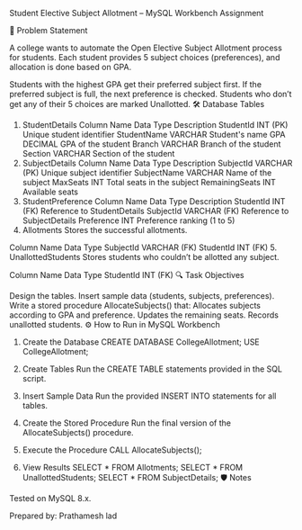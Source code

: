 Student Elective Subject Allotment – MySQL Workbench Assignment

📝 Problem Statement

A college wants to automate the Open Elective Subject Allotment process for students.
Each student provides 5 subject choices (preferences), and allocation is done based on GPA.

Students with the highest GPA get their preferred subject first.
If the preferred subject is full, the next preference is checked.
Students who don’t get any of their 5 choices are marked Unallotted.
🛠️ Database Tables

1. StudentDetails
Column Name	Data Type	Description
StudentId	INT (PK)	Unique student identifier
StudentName	VARCHAR	Student's name
GPA	DECIMAL	GPA of the student
Branch	VARCHAR	Branch of the student
Section	VARCHAR	Section of the student
2. SubjectDetails
Column Name	Data Type	Description
SubjectId	VARCHAR (PK)	Unique subject identifier
SubjectName	VARCHAR	Name of the subject
MaxSeats	INT	Total seats in the subject
RemainingSeats	INT	Available seats
3. StudentPreference
Column Name	Data Type	Description
StudentId	INT (FK)	Reference to StudentDetails
SubjectId	VARCHAR (FK)	Reference to SubjectDetails
Preference	INT	Preference ranking (1 to 5)
4. Allotments
Stores the successful allotments.

Column Name	Data Type
SubjectId	VARCHAR (FK)
StudentId	INT (FK)
5. UnallottedStudents
Stores students who couldn’t be allotted any subject.

Column Name	Data Type
StudentId	INT (FK)
🔍 Task Objectives

Design the tables.
Insert sample data (students, subjects, preferences).
Write a stored procedure AllocateSubjects() that:
Allocates subjects according to GPA and preference.
Updates the remaining seats.
Records unallotted students.
⚙️ How to Run in MySQL Workbench

1. Create the Database
CREATE DATABASE CollegeAllotment;
USE CollegeAllotment;
2. Create Tables
Run the CREATE TABLE statements provided in the SQL script.

3. Insert Sample Data
Run the provided INSERT INTO statements for all tables.

4. Create the Stored Procedure
Run the final version of the AllocateSubjects() procedure.

5. Execute the Procedure
CALL AllocateSubjects();
6. View Results
SELECT * FROM Allotments;
SELECT * FROM UnallottedStudents;
SELECT * FROM SubjectDetails;
🛡️ Notes


Tested on MySQL 8.x.

Prepared by: Prathamesh lad

